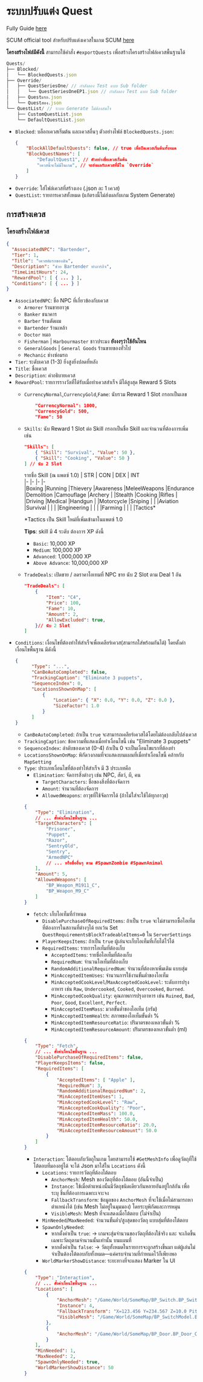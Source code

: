 # ระบบปรับแต่ง Quest

Fully Guide [here](https://docs.google.com/document/d/1B1qooypdebE2xvJ33cb-BIH5MEEsvi9w4v-vrgcYO1k)

SCUM official tool สำหรับปรับแต่งเควสในเกม SCUM [here](https://drive.google.com/drive/folders/1tITA6KE81awb0G5LYzubK-ZQRAbIKncT)

**โครงสร้างไฟล์มีดังนี้**
สามารถใช้คำสั่ง `#exportQuests` เพื่อสร้างโครงสร้างไฟล์เควสพื้นฐานได้
```js
Quests/
├── Blocked/
│   └── BlockedQuests.json
├── Override/
│   ├── QuestSeriesOne/ // กำลังลอง Test แบบ Sub folder
│   │   └── QuestSeriesOneEP1.json // กำลังลอง Test แบบ Sub folder
│   ├── Questแรก.json
│   └── Questสอง.json
└── QuestList/ // ระบบ Generate ไม่ต้องสนใจ
    ├── CustomQuestList.json
    └── DefaultQuestList.json
```
- `Blocked`: บล็อกเควสเริ่มต้น และเควสอื่นๆ
    ตัวอย่างไฟล์ `BlockedQuests.json`:
    ```json
    {
        "BlockAllDefaultQuests": false, // true เพื่อปิดเควสเริ่มต้นทั้งหมด
        "BlockQuestNames": [
            "DefaultQuest1", // ตัวอย่างชื่อเควสเริ่มต้น
            "เควสนี้จะไม่มีในเกม", // จะส่งผลกับเควสที่มีใน `Override`
        ]
    }
    ```
- `Override`: ใส่ไฟล์เควสที่สร้างเอง (.json ละ 1 เควส)
- `QuestList`: รายการเควสทั้งหมด (แก้ตรงนี้ไม่ส่งผลกับเกม System Generate)

## การสร้างเควส
### โครงสร้างไฟล์เควส
```json
{
  "AssociatedNPC": "Bartender",
  "Tier": 1,
  "Title": "เควสต์แรกของฉัน",
  "Description": "ช่วย Bartender ทำภารกิจ",
  "TimeLimitHours": 24,
  "RewardPool": [ { ... } ],
  "Conditions": [ { ... } ]
}
```
- `AssociatedNPC`: ชื่อ NPC ที่เกี่ยวข้องกับเควส 
  - `Armorer` ร้านขายอาวุธ
  - `Banker` ธนาคาร
  - `Barber` ร้านตัดผม
  - `Bartender` ร้านเหล้า
  - `Doctor` หมอ
  - `Fisherman` | `Harbourmaster` ชาวประมง __ยังงงๆว่าใช้อันไหน__
  - `GeneralGoods` | `General Goods` ร้านขายของทั่วไป
  - `Mechanic` ช่างซ่อมรถ
- `Tier`: ระดับเควส (1-3) ยิ่งสูงยิ่งปลดที่หลัง
- `Title`: ชื่อเควส
- `Description`: คำอธิบายเควส
- `RewardPool`: รายการรางวัลที่ได้รับเมื่อทำเควสสำเร็จ มีได้สูงสุด Reward 5 Slots
  - `CurrencyNormal`,`CurrencyGold`,`Fame`: นับรวม Reward 1 Slot กรอกเป็นเลข
    ```json
        "CurrencyNormal": 1000, 
        "CurrencyGold": 500,
        "Fame": 50
    ```
  - `Skills`: นับ Reward 1 Slot ต่อ Skill กรอกเป็นชื่อ Skill และจำนวนที่ต้องการเพิ่ม เช่น
    ```json
    "Skills": [
        { "Skill": "Survival", "Value": 50 },
        { "Skill": "Cooking", "Value": 50 }
    ] // นับ 2 Slot
    ```
    รายชื่อ Skill (ณ แพตซ์ 1.0) 
    | STR           | CON       | DEX       | INT       
    |-              |-          |-          |-          
    |Boxing         |Running    |Thievery   |Awareness
    |MeleeWeapons   |Endurance  |Demolition |Camouflage
    |Archery        |           |Stealth    |Cooking
    |Rifles         |           |Driving    |Medical
    |Handgun        |           |Motorcycle |Sniping
    |               |           |Aviation   |Survival
    |               |           |           |Engineering
    |               |           |           |Farming
    |               |           |           |Tactics*

    *Tactics เป็น Skill ใหม่ที่เพิ่มเข้ามาในแพตซ์ 1.0
    
    **Tips**: skill มี 4 ระดับ ต้องการ XP ดังนี้
    - `Basic`: 10,000 XP
    - `Medium`: 100,000 XP
    - `Advanced`: 1,000,000 XP
    - `Above Advance`: 10,000,000 XP
  - `TradeDeals`: เปิดขาย / ลดราคาไอเทมที่ NPC ขาย นับ 2 Slot ตาม Deal 1 อัน
    ```json
    "TradeDeals": [
        {
            "Item": "C4",
            "Price": 100,
            "Fame": 10,
            "Amount": 2, 
            "AllowExcluded": true, 
        }// นับ 2 Slot
    ]
    ```
- `Conditions`: เงื่อนไขที่ต้องทำให้สำเร็จเพื่อเคลียร์เควส(สามารถใส่พร้อมกันได้) โดยตั้งค่าเงื่อนไขพื้นฐาน มีดังนี้
  ```json
  {
        "Type": "...",
        "CanBeAutoCompleted": false,
        "TrackingCaption": "Eliminate 3 puppets",
        "SequenceIndex": 0,
        "LocationsShownOnMap": [
            {
                "Location": { "X": 0.0, "Y": 0.0, "Z": 0.0 },
                "SizeFactor": 1.0
            }
        ]
  }
  ```
  - `CanBeAutoCompleted`: ถ้าเป็น `true` จะสามารถเคลียร์เควสได้โดยไม่ต้องกลับไปส่งเควส
  - `TrackingCaption`: ข้อความที่แสดงเมื่อทำเงื่อนไขนี้ เช่น "Eliminate 3 puppets"
  - `SequenceIndex`: ลำดับของเควส (0-4) ถ้าเป็น 0 จะเป็นเงื่อนไขแรกที่ต้องทำ
  - `LocationsShownOnMap`: พิกัดวงกลมที่จะแสดงบนแผนที่เมื่อทำเงื่อนไขนี้ คล้ายกับ `MapSetting`
  - `Type`: ประเภทเงื่อนไขที่ต้องทำให้สำเร็จ มี 3 ประเภทคือ
    - `Elimination`: จัดการสิ่งต่างๆ เช่น NPC, สัตว์, ผี, คน
      - `TargetCharacters`: ชื่อของสิ่งที่ต้องจัดการ
      - `Amount`: จำนวนที่ต้องจัดการ
      - `AllowedWeapons`: อาวุธที่ใช้จัดการได้ (ถ้าไม่ใส่จะใช้ได้ทุกอาวุธ)
    ```json
    {
        "Type": "Elimination",
        // ... ตั้งค่าเงื่อนไขพื้นฐาน ...
        "TargetCharacters": [
            "Prisoner",
            "Puppet",
            "Razor",
            "SentryOld",
            "Sentry",
            "ArmedNPC"
            // ... หรือชื่ออื่นๆ ตาม #SpawnZombie #SpawnAnimal
        ],
        "Amount": 5,
        "AllowedWeapons": [
            "BP_Weapon_M1911_C",
            "BP_Weapon_M9_C"
        ]
    }
    ```
    - `fetch`: เก็บไอเท็มที่กำหนด
      - `DisablePurchaseOfRequiredItems`: ถ้าเป็น `true` จะไม่สามารถซื้อไอเท็มที่ต้องการในสถานที่ต่างๆได้ ยกเว้น Set `QuestRequirementsBlockTradeableItems=0` ใน `ServerSettings`
      - `PlayerKeepsItems`: ถ้าเป็น `true` ผู้เล่นจะเก็บไอเท็มที่เก็บได้ไว้ได้
      - `RequiredItems`: รายการไอเท็มที่ต้องเก็บ
        - `AcceptedItems`: รายชื่อไอเท็มที่ต้องเก็บ
        - `RequiredNum`: จำนวนไอเท็มที่ต้องเก็บ
        - `RandomAdditionalRequiredNum`: จำนวนที่ต้องหาเพิ่มเติม แบบสุ่ม
        - `MinAcceptedItemUses`: จำนวนการใช้งานขั้นต่ำของไอเท็ม
        - `MinAcceptedCookLevel`/`MaxAcceptedCookLevel`: ระดับการปรุงอาหาร เช่น `Raw`, `Undercooked`, `Cooked`, `Overcooked`, `Burned`.
        - `MinAcceptedCookQuality`: คุณภาพการปรุงอาหาร เช่น `Ruined`, `Bad`, `Poor`, `Good`, `Excellent`, `Perfect`.
        - `MinAcceptedItemMass`: มวลขั้นต่ำของไอเท็ม (กรัม)
        - `MinAcceptedItemHealth`: สภาพของไอเท็มขั้นต่ำ %
        - `MinAcceptedItemResourceRatio`: ปริมาตรของเหลวขั้นต่ำ %
        - `MinAcceptedItemResourceAmount`: ปริมาตรของเหลวขั้นต่ำ (ml)
    ```json
    {
        "Type": "Fetch",
        // ... ตั้งค่าเงื่อนไขพื้นฐาน ...
        "DisablePurchaseOfRequiredItems": false,
        "PlayerKeepsItems": false,
        "RequiredItems": [
            {
                "AcceptedItems": [ "Apple" ],
                "RequiredNum": 3,
                "RandomAdditionalRequiredNum": 2,
                "MinAcceptedItemUses": 1,
                "MinAcceptedCookLevel": "Raw",
                "MinAcceptedCookQuality": "Poor",
                "MinAcceptedItemMass": 100.0,
                "MinAcceptedItemHealth": 50.0,
                "MinAcceptedItemResourceRatio": 20.0,
                "MinAcceptedItemResourceAmount": 50.0
            }
        ]
    }
    ```
    - `Interaction`: โต้ตอบกับวัตถุในเกม โดยสามารถใช้ `#GetMeshInfo` เพื่อดูวัตถุที่ใช้โต้ตอบที่มองอยู่ได้ จะได้ Json มาใส่ใน `Locations` ดังนี้
      - `Locations`: รายการวัตถุที่ต้องโต้ตอบ
          - `AnchorMesh`: Mesh ของวัตถุที่ต้องโต้ตอบ (อันนี้จำเป็น)
          - `Instance`: ใช้เมื่อตำแหน่งนั้นมีวัตถุชนิดเดียวกันหลายอันอยู่ใกล้กัน เพื่อระบุ ชิ้นที่ต้องการเฉพาะเจาะจง
          - `FallbackTransform`: ข้อมูลของ `AnchorMesh` ที่จะใช้เมื่อไม่สามารถหาตำแหน่งได้ (เช่น Mesh ไม่อยู่ในมุมมอง) โดยระบุพิกัดและการหมุน
          - `VisibleMesh`: Mesh ที่จะแสดงเมื่อโต้ตอบ (ไม่จำเป็น)
      - `MinNeeded`/`MaxNeeded`: จำนวนขั้นต่ำ/สูงสุดของวัตถุ แบบสุ่มที่ต้องโต้ตอบ
      - `SpawnOnlyNeeded`: 
        - หากตั้งค่าเป็น `true`: → เกมจะสุ่มจำนวนของวัตถุที่ต้องใช้จริง และ จะเกิดขึ้นเฉพาะวัตถุตามจำนวนนั้นเท่านั้น บนแผนที่
        - หากตั้งค่าเป็น `false`: → วัตถุทั้งหมดในรายการจะถูกสร้างขึ้นมา แต่ผู้เล่นไม่จำเป็นต้องโต้ตอบกับทั้งหมด—แค่ครบจำนวนที่กำหนดไว้ก็เพียงพอ
      - `WorldMarkerShowDistance`: ระยะทางที่จะแสดง Marker ใน UI
    ```json
    {
        "Type": "Interaction",
        // ... ตั้งค่าเงื่อนไขพื้นฐาน ...
        "Locations": [
            {
                "AnchorMesh": "/Game/World/SomeMap/BP_Switch.BP_Switch_C",
                "Instance": 4,
                "FallbackTransform": "X=123.456 Y=234.567 Z=10.0 Pitch=0 Yaw=0,Roll=0",
                "VisibleMesh": "/Game/World/SomeMap/BP_SwitchModel.BP_SwitchModel_C" 
            },
            {
                "AnchorMesh": "/Game/World/SomeMap/BP_Door.BP_Door_C"
            }
        ],
        "MinNeeded": 1,
        "MaxNeeded": 2,
        "SpawnOnlyNeeded": true,
        "WorldMarkerShowDistance": 50
    }
    ```
